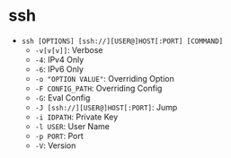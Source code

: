 # ssh

- `ssh [OPTIONS] [ssh://][USER@]HOST[:PORT] [COMMAND]`
    - `-v[v[v]]`: Verbose
    - `-4`: IPv4 Only
    - `-6`: IPv6 Only
    - `-o "OPTION VALUE"`: Overriding Option
    - `-F CONFIG_PATH`: Overriding Config
    - `-G`: Eval Config
    - `-J [ssh://][USER@]HOST[:PORT]`: Jump
    - `-i IDPATH`: Private Key
    - `-l USER`: User Name
    - `-p PORT`: Port
    - `-V`: Version
